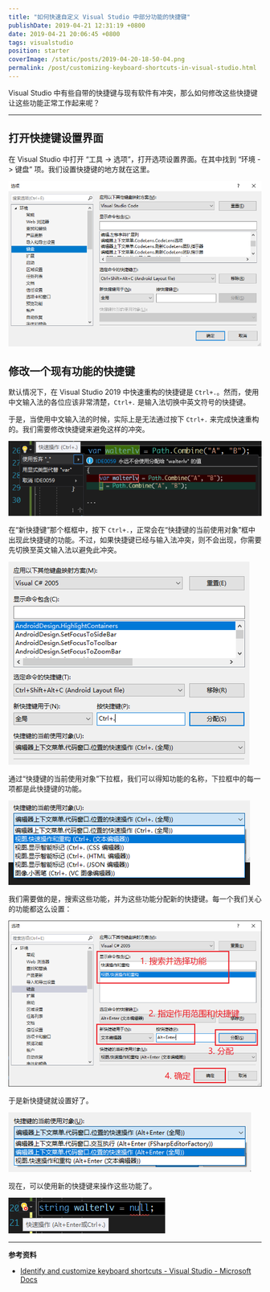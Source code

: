 ```yaml
---
title: "如何快速自定义 Visual Studio 中部分功能的快捷键"
publishDate: 2019-04-21 12:31:19 +0800
date: 2019-04-21 20:06:45 +0800
tags: visualstudio
position: starter
coverImage: /static/posts/2019-04-20-18-50-04.png
permalink: /post/customizing-keyboard-shortcuts-in-visual-studio.html
---
```


Visual Studio 中有些自带的快捷键与现有软件有冲突，那么如何修改这些快捷键让这些功能正常工作起来呢？

---

<div id="toc"></div>

## 打开快捷键设置界面

在 Visual Studio 中打开 “工具 -> 选项”，打开选项设置界面。在其中找到 “环境 -> 键盘” 项。我们设置快捷键的地方就在这里。

![工具 -> 选项 -> 环境 -> 键盘](/static/posts/2019-04-20-18-50-04.png)

## 修改一个现有功能的快捷键

默认情况下，在 Visual Studio 2019 中快速重构的快捷键是 `Ctrl+.`。然而，使用中文输入法的各位应该非常清楚，`Ctrl+.` 是输入法切换中英文符号的快捷键。

于是，当使用中文输入法的时候，实际上是无法通过按下 `Ctrl+.` 来完成快速重构的。我们需要修改快捷键来避免这样的冲突。

![使用 Ctrl+. 来进行快速重构](/static/posts/2019-04-21-11-46-21.png)

在“新快捷键”那个框框中，按下 `Ctrl+.`，正常会在“快捷键的当前使用对象”框中出现此快捷键的功能。不过，如果快捷键已经与输入法冲突，则不会出现，你需要先切换至英文输入法以避免此冲突。

![显示此快捷键的当前功能](/static/posts/2019-04-21-12-20-03.png)

通过“快捷键的当前使用对象”下拉框，我们可以得知功能的名称，下拉框中的每一项都是此快捷键的功能。

![快捷键的当前使用对象](/static/posts/2019-04-21-12-22-27.png)

我们需要做的是，搜索这些功能，并为这些功能分配新的快捷键。每一个我们关心的功能都这么设置：

![设置快捷键](/static/posts/2019-04-21-12-29-16.png)

于是新快捷键就设置好了。

![新分配的快捷键](/static/posts/2019-04-21-12-26-49.png)

现在，可以使用新的快捷键来操作这些功能了。

![可以使用新的快捷键](/static/posts/2019-04-21-20-06-38.png)

---

**参考资料**

- [Identify and customize keyboard shortcuts - Visual Studio - Microsoft Docs](https://docs.microsoft.com/en-us/visualstudio/ide/identifying-and-customizing-keyboard-shortcuts-in-visual-studio?view=vs-2019)


